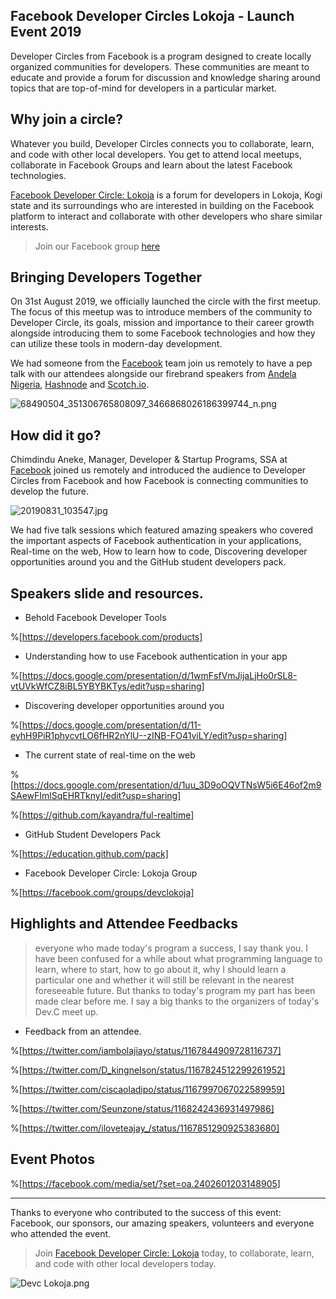 ## Facebook Developer Circles Lokoja - Launch Event 2019

Developer Circles from Facebook is a program designed to create locally organized communities for developers. These communities are meant to educate and provide a forum for discussion and knowledge sharing around topics that are top-of-mind for developers in a particular market. 

## Why join a circle?
Whatever you build, Developer Circles connects you to collaborate, learn, and code with other local developers.
You get to attend local meetups, collaborate in Facebook Groups and learn about the latest Facebook technologies.

[Facebook Developer Circle: Lokoja](https://www.facebook.com/groups/devclokoja/) is a forum for developers in Lokoja, Kogi state and its surroundings who are interested in building on the Facebook platform to interact and collaborate with other developers who share similar interests.

> Join our Facebook group [here](https://www.facebook.com/groups/devclokoja/)

## Bringing Developers Together

On 31st August 2019, we officially launched the circle with the first meetup.  
The focus of this meetup was to introduce members of the community to Developer Circle, its goals, mission and importance to their career growth alongside introducing them to some Facebook technologies and how they can utilize these tools in modern-day development.

We had someone from the [Facebook](https://facebook.com) team join us remotely to have a pep talk with our attendees alongside our firebrand speakers from [Andela Nigeria](https://andela.com), [Hashnode](https://hashnode.com) and [Scotch.io](https://scotch.io).


![68490504_351306765808097_3466868026186399744_n.png](https://cdn.hashnode.com/res/hashnode/image/upload/v1567397698200/mowmK4HPQ.png)

## How did it go?

Chimdindu Aneke, Manager, Developer & Startup Programs, SSA at [Facebook](https://facebook.com) joined us remotely and introduced the audience to Developer Circles from Facebook and how Facebook is connecting communities to develop the future.

![20190831_103547.jpg](https://cdn.hashnode.com/res/hashnode/image/upload/v1567401920647/UPjt-SPez.jpeg)

We had five talk sessions which featured amazing speakers who covered the important aspects of Facebook authentication in your applications, Real-time on the web, How to learn how to code, Discovering developer opportunities around you and the GitHub student developers pack.

## Speakers slide and resources.

- Behold Facebook Developer Tools

%[https://developers.facebook.com/products]

- Understanding how to use Facebook authentication in your app

%[https://docs.google.com/presentation/d/1wmFsfVmJijaLjHo0rSL8-vtUVkWfCZ8iBL5YBYBKTys/edit?usp=sharing]

- Discovering developer opportunities around you

%[https://docs.google.com/presentation/d/11-eyhH9PiR1phycvtLO6fHR2nYlU--zINB-FO41viLY/edit?usp=sharing]

- The current state of real-time on the web

%[https://docs.google.com/presentation/d/1uu_3D9oOQVTNsW5i6E46of2m9SAewFImlSqEHRTknyI/edit?usp=sharing]

%[https://github.com/kayandra/ful-realtime]

- GitHub Student Developers Pack

%[https://education.github.com/pack]

- Facebook Developer Circle: Lokoja Group

%[https://facebook.com/groups/devclokoja]

## Highlights and Attendee Feedbacks

> everyone who made today's program a success,  I say thank you. 
I have been confused for a while about what programming language to learn, where to start, how to go about it, why I should learn a particular one and whether it will still be relevant in the nearest foreseeable future. But thanks to today's program my part has been made clear before me. I say a big thanks to the organizers of today's Dev.C meet up.  
- Feedback from an attendee.


%[https://twitter.com/iambolajiayo/status/1167844909728116737]

%[https://twitter.com/D_kingnelson/status/1167824512299261952]

%[https://twitter.com/ciscaoladipo/status/1167997067022589959]

%[https://twitter.com/Seunzone/status/1168242436931497986]

%[https://twitter.com/iloveteajay_/status/1167851290925383680]

## Event Photos

%[https://facebook.com/media/set/?set=oa.2402601203148905]

---

Thanks to everyone who contributed to the success of this event: Facebook, our sponsors, our amazing speakers, volunteers and everyone who attended the event.

> Join [Facebook Developer Circle: Lokoja](https://web.facebook.com/groups/devclokoja/) today, to collaborate, learn, and code with other local developers today.

![Devc Lokoja.png](https://cdn.hashnode.com/res/hashnode/image/upload/v1567400586419/fC9LKdWOM.png)